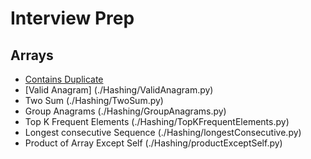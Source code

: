 # Interview Prep

## Arrays

- [Contains Duplicate](./Array/ContainsDuplicate.py)
- [Valid Anagram] (./Hashing/ValidAnagram.py)
- Two Sum (./Hashing/TwoSum.py)
- Group Anagrams (./Hashing/GroupAnagrams.py)
- Top K Frequent Elements (./Hashing/TopKFrequentElements.py)
- Longest consecutive Sequence (./Hashing/longestConsecutive.py)
- Product of Array Except Self (./Hashing/productExceptSelf.py)